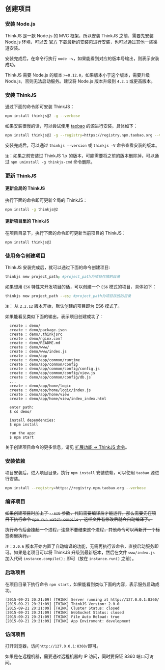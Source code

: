 ## 创建项目

### 安装 Node.js

ThinkJS 是一款 Node.js 的 MVC 框架，所以安装 ThinkJS 之前，需要先安装 Node.js 环境，可以去 [官方](https://nodejs.org/) 下载最新的安装包进行安装，也可以通过其他一些渠道安装。

安装完成后，在命令行执行 `node -v`，如果能看到对应的版本号输出，则表示安装成功。

ThinkJS 需要 Node.js 的版本 `>=0.12.0`，如果版本小于这个版本，需要升级 Node.js，否则无法启动服务。建议将 Node.js 版本升级到 `4.2.1` 或更高版本。

### 安装 ThinkJS

通过下面的命令即可安装 ThinkJS：

```sh
npm install thinkjs@2 -g --verbose
```

如果安装很慢的话，可以尝试使用 [taobao](http://npm.taobao.org/) 的源进行安装。具体如下：

```sh
npm install thinkjs@2 -g --registry=https://registry.npm.taobao.org --verbose
```

安装完成后，可以通过 `thinkjs --version` 或 `thinkjs -V` 命令查看安装的版本。

`注`：如果之前安装过 ThinkJS 1.x 的版本，可能需要将之前的版本删除掉，可以通过 `npm uninstall -g thinkjs-cmd` 命令删除。

### 更新 ThinkJS

#### 更新全局的 ThinkJS

执行下面的命令即可更新全局的 ThinkJS：

```sh
npm install -g thinkjs@2
```

#### 更新项目里的 ThinkJS

在项目目录下，执行下面的命令即可更新当前项目的 ThinkJS：

```sh
npm install thinkjs@2
```

### 使用命令创建项目

ThinkJS 安装完成后，就可以通过下面的命令创建项目:

```sh
thinkjs new project_path; #project_path为项目存放的目录
```

如果想用 `ES6` 特性来开发项目的话，可以创建一个 `ES6` 模式的项目，具体如下：

```sh
thinkjs new project_path --es; #project_path为项目存放的目录
```

`注`： 从 `2.2.12` 版本开始，默认创建的项目即为 ES6 模式了。

如果能看见类似下面的输出，表示项目创建成功了：

```text
  create : demo/
  create : demo/package.json
  create : demo/.thinkjsrc
  create : demo/nginx.conf
  create : demo/README.md
  create : demo/www/
  create : demo/www/index.js
  create : demo/app
  create : demo/app/common/runtime
  create : demo/app/common/config
  create : demo/app/common/config/config.js
  create : demo/app/common/config/view.js
  create : demo/app/common/config/db.js
  ...
  create : demo/app/home/logic
  create : demo/app/home/logic/index.js
  create : demo/app/home/view
  create : demo/app/home/view/index_index.html

  enter path:
  $ cd demo/

  install dependencies:
  $ npm install

  run the app:
  $ npm start
```

关于创建项目命令的更多信息，请见 [扩展功能 -> ThinkJS 命令](./thinkjs_command.html)。

### 安装依赖

项目安装后，进入项目目录，执行 `npm install` 安装依赖，可以使用 `taobao` 源进行安装。

```sh
npm install --registry=https://registry.npm.taobao.org --verbose
```

### 编译项目

~~如果创建项目时加上了 `--es6` 参数，代码需要编译后才能运行。那么需要先在项目下执行命令 `npm run watch-compile` ，这样文件有修改后就会自动编译了。~~

~~执行命令后会挂起一个进程，注意不要结束这个进程，其他命令可以再新开一个标签页里执行。~~

`注`：`2.0.6` 版本开始内置了自动编译的功能，无需再执行该命令，直接启动服务即可。如果是老项目可以将 ThinkJS 升级到最新版本，然后在文件 `www/index.js` 加入代码 `instance.compile();` 即可（放在 `instance.run()` 之前）。

### 启动项目

在项目目录下执行命令 `npm start`，如果能看到类似下面的内容，表示服务启动成功。

```text
[2015-09-21 20:21:09] [THINK] Server running at http://127.0.0.1:8360/
[2015-09-21 20:21:09] [THINK] ThinkJS Version: 2.0.0
[2015-09-21 20:21:09] [THINK] Cluster Status: closed
[2015-09-21 20:21:09] [THINK] WebSocket Status: closed
[2015-09-21 20:21:09] [THINK] File Auto Reload: true
[2015-09-21 20:21:09] [THINK] App Enviroment: development
```

### 访问项目

打开浏览器，访问`http://127.0.0.1:8360/`即可。

如果是在远程机器，需要通过远程机器的 IP 访问，同时要保证 8360 端口可访问。